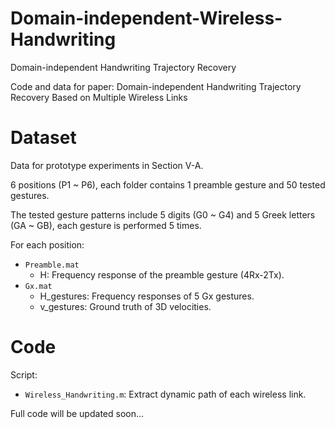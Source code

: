 # Domain-independent-Wireless-Handwriting
Domain-independent Handwriting Trajectory Recovery

Code and data for paper: Domain-independent Handwriting Trajectory Recovery Based on Multiple Wireless Links

# Dataset
Data for prototype experiments in Section V-A.

6 positions (P1 ~ P6), each folder contains 1 preamble gesture and 50 tested gestures.

The tested gesture patterns include 5 digits (G0 ~ G4) and 5 Greek letters (GA ~ GB), each gesture is performed 5 times.

For each position:
* ``Preamble.mat``
  * H: Frequency response of the preamble gesture (4Rx-2Tx).
* ``Gx.mat``
  * H_gestures: Frequency responses of 5 Gx gestures.
  * v_gestures: Ground truth of 3D velocities.

# Code

Script:
* ``Wireless_Handwriting.m``: Extract dynamic path of each wireless link.

Full code will be updated soon...




